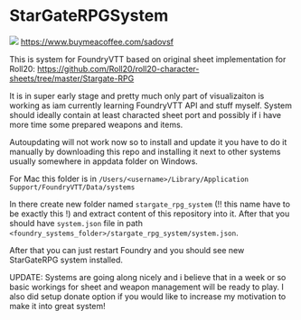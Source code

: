 # StarGateRPGSystem
![](https://user-images.githubusercontent.com/2211533/120898785-ca4f7e00-c62c-11eb-8663-b13aa72c119c.png)
https://www.buymeacoffee.com/sadovsf

This is system for FoundryVTT based on original sheet implementation for Roll20:
https://github.com/Roll20/roll20-character-sheets/tree/master/Stargate-RPG

It is in super early stage and pretty much only part of visualizaiton is working as iam currently learning FoundryVTT API and stuff myself.
System should ideally contain at least characted sheet port and possibly if i have more time some prepared weapons and items.

Autoupdating will not work now so to install and update it you have to do it manually by downloading this repo and installing it next to other systems usually
somewhere in appdata folder on Windows. 

For Mac this folder is in `/Users/<username>/Library/Application Support/FoundryVTT/Data/systems`

In there create new folder named `stargate_rpg_system` (!! this name have to be exactly this !) and extract content of this repository into it.
After that you should have `system.json` file in path `<foundry_systems_folder>/stargate_rpg_system/system.json`.

After that you can just restart Foundry and you should see new StarGateRPG system installed.


UPDATE:
Systems are going along nicely and i believe that in a week or so basic workings for sheet and weapon management will be ready to play. 
I also did setup donate option if you would like to increase my motivation to make it into great system!

